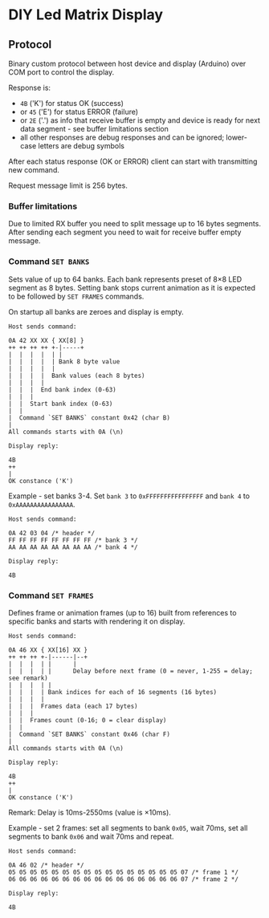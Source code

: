 # DIY Led Matrix Display

## Protocol

Binary custom protocol between host device and display (Arduino) over COM port to control the display.

Response is:

* `4B` ('K') for status OK (success)
* or `45` ('E') for status ERROR (failure)
* or `2E` ('.') as info that receive buffer is empty and device is ready for next data segment - see buffer limitations section
* all other responses are debug responses and can be ignored; lower-case letters are debug symbols

After each status response (OK or ERROR) client can start with transmitting new command.

Request message limit is 256 bytes.

### Buffer limitations

Due to limited RX buffer you need to split message up to 16 bytes segments. After sending each segment you need to wait for receive buffer empty message.

### Command `SET BANKS`

Sets value of up to 64 banks. Each bank represents preset of 8&times;8 LED segment as 8 bytes. Setting bank stops current animation as it is expected to be followed by `SET FRAMES` commands.

On startup all banks are zeroes and display is empty.

```
Host sends command:

0A 42 XX XX { XX[8] }
++ ++ ++ ++ +-|-----+
|  |  |  |  | |
|  |  |  |  | Bank 8 byte value
|  |  |  |  |
|  |  |  |  Bank values (each 8 bytes)
|  |  |  |
|  |  |  End bank index (0-63)
|  |  |
|  |  Start bank index (0-63)
|  |
|  Command `SET BANKS` constant 0x42 (char B)
|
All commands starts with 0A (\n)

Display reply:

4B
++
|
OK constance ('K')
```

Example - set banks 3-4. Set `bank 3` to `0xFFFFFFFFFFFFFFFF` and `bank 4` to `0xAAAAAAAAAAAAAAAA`.

```
Host sends command:

0A 42 03 04 /* header */
FF FF FF FF FF FF FF FF /* bank 3 */
AA AA AA AA AA AA AA AA /* bank 4 */

Display reply:

4B
```

### Command `SET FRAMES`

Defines frame or animation frames (up to 16) built from references to specific banks and starts with rendering it on display.

```
Host sends command:

0A 46 XX { XX[16] XX }
++ ++ ++ +-|------|--+
|  |  |  | |      |
|  |  |  | |      Delay before next frame (0 = never, 1-255 = delay; see remark)
|  |  |  | |
|  |  |  | Bank indices for each of 16 segments (16 bytes)
|  |  |  |
|  |  |  Frames data (each 17 bytes)
|  |  |
|  |  Frames count (0-16; 0 = clear display)
|  |
|  Command `SET BANKS` constant 0x46 (char F)
|
All commands starts with 0A (\n)

Display reply:

4B
++
|
OK constance ('K')
```

Remark: Delay is 10ms-2550ms (value is ×10ms).

Example - set 2 frames: set all segments to bank `0x05`, wait 70ms, set all segments to bank `0x06` and wait 70ms and repeat.

```
Host sends command:

0A 46 02 /* header */
05 05 05 05 05 05 05 05 05 05 05 05 05 05 05 05 07 /* frame 1 */
06 06 06 06 06 06 06 06 06 06 06 06 06 06 06 06 07 /* frame 2 */

Display reply:

4B
```